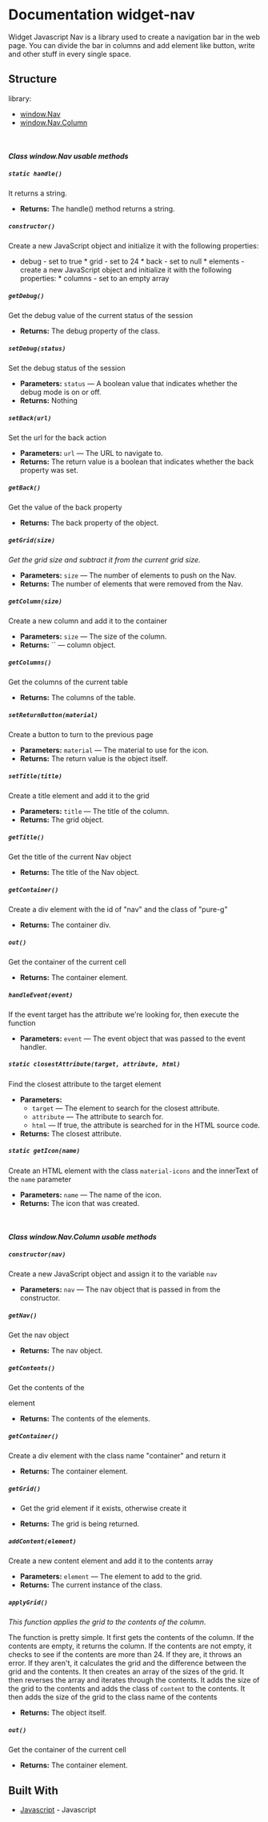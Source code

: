# Documentation widget-nav

Widget Javascript Nav is a library used to create a navigation bar in the web page. You can divide the bar in columns and add element like button, write and other stuff in every single space.

## Structure

library:
- [window.Nav](https://github.com/energia-source/widget-nav/tree/main/lib#class-windownav-usable-methods)
- [window.Nav.Column](https://github.com/energia-source/widget-nav/tree/main/lib#class-windownavcolumn-usable-methods)

<br>

#### ***Class window.Nav usable methods***

##### `static handle()`

It returns a string.

 * **Returns:** The handle() method returns a string.

##### `constructor()`

Create a new JavaScript object and initialize it with the following properties:

* debug - set to true * grid - set to 24 * back - set to null * elements - create a new JavaScript object and initialize it with the following properties: * columns - set to an empty array

##### `getDebug()`

Get the debug value of the current status of the session

 * **Returns:** The debug property of the class.

##### `setDebug(status)`

Set the debug status of the session

 * **Parameters:** `status` — A boolean value that indicates whether the debug mode is on or off.
 * **Returns:** Nothing 

##### `setBack(url)`

Set the url for the back action

 * **Parameters:** `url` — The URL to navigate to.
 * **Returns:** The return value is a boolean that indicates whether the back property was set.

##### `getBack()`

Get the value of the back property

 * **Returns:** The back property of the object.

##### `getGrid(size)`

*Get the grid size and subtract it from the current grid size.*

 * **Parameters:** `size` — The number of elements to push on the Nav.
 * **Returns:** The number of elements that were removed from the Nav.

##### `getColumn(size)`

Create a new column and add it to the container

 * **Parameters:** `size` — The size of the column.
 * **Returns:** `` — column object.

##### `getColumns()`

Get the columns of the current table

 * **Returns:** The columns of the table.

##### `setReturnButton(material)`

Create a button to turn to the previous page

 * **Parameters:** `material` — The material to use for the icon.
 * **Returns:** The return value is the object itself.

##### `setTitle(title)`

Create a title element and add it to the grid

 * **Parameters:** `title` — The title of the column.
 * **Returns:** The grid object.

##### `getTitle()`

Get the title of the current Nav object

 * **Returns:** The title of the Nav object.

##### `getContainer()`

Create a div element with the id of "nav" and the class of "pure-g"

 * **Returns:** The container div.

##### `out()`

Get the container of the current cell

 * **Returns:** The container element.

##### `handleEvent(event)`

If the event target has the attribute we're looking for, then execute the function

 * **Parameters:** `event` — The event object that was passed to the event handler.

##### `static closestAttribute(target, attribute, html)`

Find the closest attribute to the target element

 * **Parameters:**
   * `target` — The element to search for the closest attribute.
   * `attribute` — The attribute to search for.
   * `html` — If true, the attribute is searched for in the HTML source code.
 * **Returns:** The closest attribute.

##### `static getIcon(name)`

Create an HTML element with the class `material-icons` and the innerText of the `name` parameter

 * **Parameters:** `name` — The name of the icon.
 * **Returns:** The icon that was created.

<br>

#### ***Class window.Nav.Column usable methods***

##### `constructor(nav)`

Create a new JavaScript object and assign it to the variable `nav`

 * **Parameters:** `nav` — The nav object that is passed in from the constructor.

##### `getNav()`

Get the nav object

 * **Returns:** The nav object.

##### `getContents()`

Get the contents of the <div> element

 * **Returns:** The contents of the elements.

##### `getContainer()`

Create a div element with the class name "container" and return it

 * **Returns:** The container element.

##### `getGrid()`

* Get the grid element if it exists, otherwise create it

 * **Returns:** The grid is being returned.

##### `addContent(element)`

Create a new content element and add it to the contents array

 * **Parameters:** `element` — The element to add to the grid.
 * **Returns:** The current instance of the class.

##### `applyGrid()`

*This function applies the grid to the contents of the column.*

The function is pretty simple. It first gets the contents of the column. If the contents are empty, it returns the column. If the contents are not empty, it checks to see if the contents are more than 24. If they are, it throws an error. If they aren't, it calculates the grid and the difference between the grid and the contents. It then creates an array of the sizes of the grid. It then reverses the array and iterates through the contents. It adds the size of the grid to the contents and adds the class of `content` to the contents. It then adds the size of the grid to the class name of the contents

 * **Returns:** The object itself.

##### `out()`

Get the container of the current cell

 * **Returns:** The container element.

## Built With

* [Javascript](https://www.javascript.com/) - Javascript